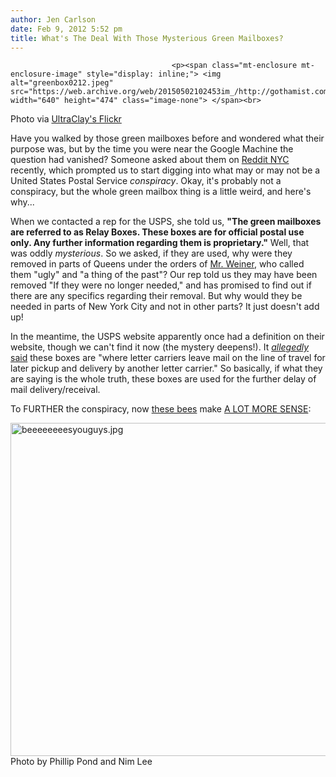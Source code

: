 ```yaml
---
author: Jen Carlson
date: Feb 9, 2012 5:52 pm
title: What's The Deal With Those Mysterious Green Mailboxes? 
---
```


	
										<p><span class="mt-enclosure mt-enclosure-image" style="display: inline;"> <img alt="greenbox0212.jpeg" src="https://web.archive.org/web/20150502102453im_/http://gothamist.com/attachments/arts_jen/greenbox0212.jpeg" width="640" height="474" class="image-none"> </span><br>
<span class="photo_caption">Photo via <a href="https://web.archive.org/web/20150502102453/http://www.flickr.com/photos/ultraclay/175421435/">UltraClay&apos;s Flickr</a></span></p>

<p>Have you walked by those green mailboxes before and wondered what their purpose was, but by the time you were near the Google Machine the question had vanished? Someone asked about them on <a href="https://web.archive.org/web/20150502102453/http://www.reddit.com/r/nyc/">Reddit NYC</a> recently, which prompted us to start digging into what may or may not be a United States Postal Service <em>conspiracy</em>. Okay, it&apos;s probably not a conspiracy, but the whole green mailbox thing is a little weird, and here&apos;s why...</p>

<p>When we contacted a rep for the USPS, she told us, <strong>&quot;The green mailboxes are referred to as Relay Boxes. These boxes are for official postal use only. Any further information regarding them is proprietary.&quot;</strong> Well, that was oddly <em>mysterious</em>. So we asked, if they are used, why were they removed in parts of Queens under the orders of <a href="https://web.archive.org/web/20150502102453/http://www.house.gov/apps/list/press/ny09_weiner/020729eyebox.html">Mr. Weiner</a>, who called them &quot;ugly&quot; and &quot;a thing of the past&quot;? Our rep told us they may have been removed &quot;If they were no longer needed,&quot; and has promised to find out if there are any specifics regarding their removal. But why would they be needed in parts of New York City and not in other parts? It just doesn&apos;t add up!</p>

<p>In the meantime, the USPS website apparently once had a definition on their website, though we can&apos;t find it now (the mystery deepens!). It <a href="https://web.archive.org/web/20150502102453/http://askville.amazon.com/green-brown-mailbox-usa-blue-boxes/AnswerViewer.do?requestId=2300763"><em>allegedly</em> said</a> these boxes are &quot;where letter carriers leave mail on the line of travel for later pickup and delivery by another letter carrier.&quot; So basically, if what they are saying is the whole truth, these boxes are used for the further delay of mail delivery/receival.</p>

<p>To FURTHER the conspiracy, now <a href="https://web.archive.org/web/20150502102453/http://gothamist.com/2011/05/31/just_call_it_little_ital-bee.php#photo-1">these bees</a> make <a href="https://web.archive.org/web/20150502102453/http://www.youtube.com/watch?v=3d8t2cSHzzE">A LOT MORE SENSE</a>:</p>

<p><span class="mt-enclosure mt-enclosure-image" style="display: inline;"> <img alt="beeeeeeeesyouguys.jpg" src="https://web.archive.org/web/20150502102453im_/http://gothamist.com/attachments/arts_jen/beeeeeeeesyouguys.jpg" width="640" height="533" class="image-none"> </span><br>
<span class="photo_caption">Photo by Phillip Pond and Nim Lee</span></p>					
										
									
				